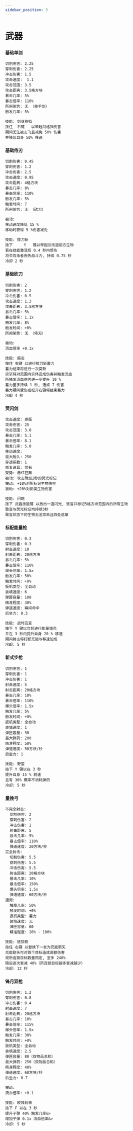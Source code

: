 ```yaml
---
sidebar_position: 3
---
```


# 武器

<!-- 🚀✨ 更新属性列表 &  增加游玩攻略 ✨🚀 -->

### **`基础单剑`**
    切割伤害: 2.25
    穿刺伤害: 2.25
    冲击伤害: 1.5
    攻击速度:  1.1
    攻击范围: 3.5
    攻击距离: 3.5格方块
    暴击几率: 5%
    暴击倍率: 110%
    所用架势: 无 （单手剑）
    触发几率: 5%

    技能: 剑身格挡 
    按住  右键   以举起剑格挡伤害
    期间无法被击飞且减免 50% 伤害
    并降低自身 50% 移速

### **`基础侍刃`**
    切割伤害: 0.45
    穿刺伤害: 1.2
    冲击伤害: 2.5
    攻击速度: 0.95
    攻击距离: 4格方块
    暴击几率: 8%
    暴击倍率: 110%
    触发几率: 5%
    触发时间: 7
    所用架势: 无 （砍刀）  

	被动: 
    移动速度降低 15 %
    移动时获得 5 %伤害减免

    技能: 拔刀斩 
    按下     Y   键以举起剑击退前方生物
    若在技能激活后 0.4 秒内受伤
    将令攻击者丧失战斗力, 持续 0.75 秒
    冷却 2 秒

### **`基础砍刀`**
    切割伤害: 2
    穿刺伤害: 1.2
    冲击伤害: 0.5
    攻击速度: 1.3
    攻击距离: 3.5格方块
    暴击几率: 5%
    暴击倍率: 1.1x
    触发几率: 8%
    触发时间: +0%
    所用架势: 无 （侍刃）

	被动:
    流血倍率 +0.1x

    技能: 振击 
    按住 右键 以进行拔刀斩蓄力
    蓄力结束将进行一次突斩
    突斩将对范围内实体造成伤害并触发流血
    所触发流血伤害进一步提升 10 %
    蓄力至多持续 1 秒, 造成 7 伤害
    蓄力期间受伤或松开右键将结束蓄力
    冷却 4 秒

### **`荧闪剑`**
    攻击速度: 原版
	攻击伤害: 25
	攻击范围: 3.0
	暴击几率: 5.1
	暴击倍率: 8.1
	触发几率: 5.0
	移动速度:
	最大耐久: 250
	穿透系数: 1
	修复道具: 荧石
	架势: 赤红狂舞
    被动: 攻击附加2秒的荧光标记
    被动: +10%对所标记生物伤害
    被动: +20%对影类生物伤害

    技能: 闪瞎
    按下 武器技能键 以放出一道闪光, 致盲并标记5格方块范围内的所有生物
	致盲与荧光标记均持续3秒
	致盲状态下的生物无法攻击且四处逃窜

### **`标配能量枪`**
    切割伤害: 0.3
    穿刺伤害: 0.3
    射击速度: 10
    射击距离: 20格方块
    暴击几率: 5%
    暴击倍率: 110%
    爆头倍率: 1.5x
    触发几率: 50%
    触发时间: +0%
    扳机类型: 全自动
    装填速度: 6
    弹匣容量: 100
    精准程度: 30%
    弹道速度: 瞬间命中
    后坐力: 0.3

    技能: 战时应变  
    按下 Y 键以立刻进行能量填充
    并在 3 秒内提升自身 20 % 移速
    期间射击将打断充能与移速加成
    冷却: 5 秒 

### **`新式步枪`**
    切割伤害: 1
    穿刺伤害: 1
    冲击伤害: 1
    射击速度: 5
    射击距离: 20格方块
    暴击几率: 10%
    暴击倍率: 110%
    爆头倍率: 1.5x
    触发几率: 5%
    触发时间: +0%
    扳机类型: 全自动
    装填速度: 1
    弹匣容量: 30
	最大弹药: 200
    精准程度: 50%
    弹道速度: 50方块/秒
    后坐力: 1

    技能: 野蛮  
    按下 Y 键以在 3 秒
    提升自身 15 % 射速
    且有 30% 概率不消耗弹药
    冷却: 5 秒

### **`量挽弓`**
    不完全射击:
      切割伤害: 2
      穿刺伤害: 2
      冲击伤害: 2
      射击距离: 5
      暴击几率: 5%
      暴击倍率: 110%
      弹道速度: 20方块/秒
    完全射击:
      切割伤害: 5.5
      穿刺伤害: 5.5
      冲击伤害: 5.5
      射击距离: 20格方块
      暴击几率: 10%
      暴击倍率: 150%
      爆头倍率: 1.5x
      弹道速度: 60方块/秒
    通用:
      触发几率: 50%
      触发时间: +0%
      扳机类型: 蓄力
      装填速度: 无
      弹匣容量: 60
      精准程度: 20% - 100%

    技能: 链锁箭  
    按住 右键 以替换下一发为充能箭矢
    充能箭矢可对首个目标造成高额伤害
    视所连锁目标数量而定, 至多 240%
	随后逐次衰减 40%（所连锁目标越多衰减越少）
    冷却: 12 秒

### **`锋月双枪`**
    切割伤害: 1.2
    穿刺伤害: 0.8
    冲击伤害: 0.4
    射击速度: 7
    射击距离: 20格方块
    暴击几率: 10%
    暴击倍率: 115%
    爆头倍率: 1.5x
    触发几率: 30%
    触发时间: +0%
    扳机类型: 全自动
    装填速度: 2.5
    弹匣容量: 80（双物品总和）
	最大弹药: 250（双物品总和）
    精准程度: 40%
    弹道速度: 60方块/秒
    后坐力: 0.7

	被动: 
    流血倍率: +0.1

    技能: 皎锋射击 
    按下 F 以在 3 秒
    提升子弹 40% 触发几率&>
    增加子弹 0.1x 流血倍率&>
    冷却: 5 秒












